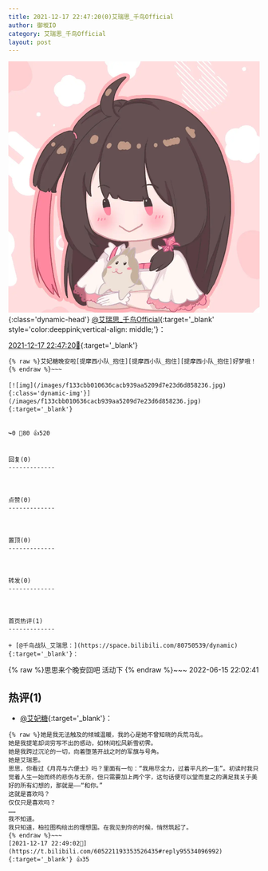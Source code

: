 ```yaml
---
title: 2021-12-17 22:47:20(0)艾瑞思_千鸟Official
author: 御坂IO
category: 艾瑞思_千鸟Official
layout: post
---
```


![img](/images/7e08840c56f251de28bdf766b647bd5fe9a5d50a.jpg){:class='dynamic-head'}
[@艾瑞思_千鸟Official](https://space.bilibili.com/1090010845/dynamic){:target='_blank' style='color:deeppink;vertical-align: middle;'}：

[2021-12-17 22:47:20🔗](https://t.bilibili.com/605221193353526435){:target='_blank'}

~~~
{% raw %}艾妃糖晚安啦[提摩西小队_抱住][提摩西小队_抱住][提摩西小队_抱住]好梦哦！
{% endraw %}~~~

[![img](/images/f133cbb010636cacb939aa5209d7e23d6d858236.jpg){:class='dynamic-img'}](/images/f133cbb010636cacb939aa5209d7e23d6d858236.jpg){:target='_blank'}


↪️0 💬80 👍520


回复(0)
-------------



点赞(0)
-------------



置顶(0)
-------------



转发(0)
-------------



首页热评(1)
-------------

+ [@千鸟战队_艾瑞思：](https://space.bilibili.com/80750539/dynamic){:target='_blank'}：
~~~
{% raw %}思思来个晚安回吧 活动下
{% endraw %}~~~
2022-06-15 22:02:41


热评(1)
-------------

+ [@艾妃糖](https://space.bilibili.com/24161189/dynamic){:target='_blank'}：
~~~
{% raw %}她是我无法触及的倾城温暖，我的心是她不曾知晓的兵荒马乱。
她是我提笔却词穷写不出的感动，如林间松风新雪初霁。
她是我跨过沉沦的一切，向着堕落开战之时的军旗与号角。
她是艾瑞思。
思思，你看过《月亮与六便士》吗？里面有一句：“我用尽全力，过着平凡的一生”。初读时我只觉着人生一始而终的悲伤与无奈，但只需要加上两个字，这句话便可以堂而皇之的满足我关于美好的所有幻想的，那就是——“和你。”
这就是喜欢吗？
仅仅只是喜欢吗？
……
我不知道。
我只知道，柏拉图构绘出的理想国。在我见到你的时候，悄然筑起了。
{% endraw %}~~~
[2021-12-17 22:49:02🔗](https://t.bilibili.com/605221193353526435#reply95534096992){:target='_blank'} 👍35


